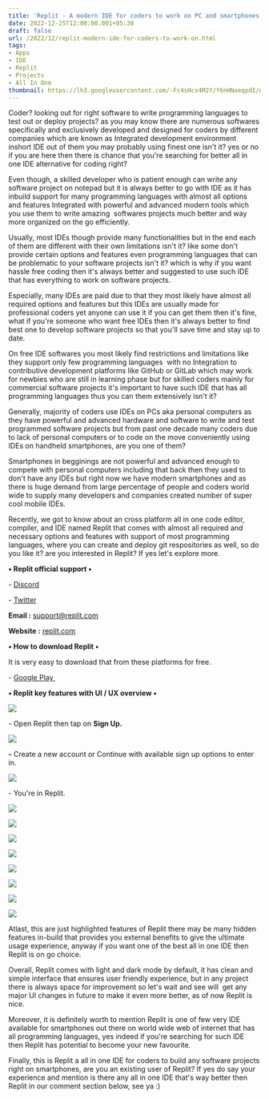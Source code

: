 ```yaml
---
title: 'Replit - A modern IDE for coders to work on PC and smartphones.'
date: 2022-12-25T12:00:00.001+05:30
draft: false
url: /2022/12/replit-modern-ide-for-coders-to-work-on.html
tags: 
- Apps
- IDE
- Replit
- Projects
- All In One
thumbnail: https://lh3.googleusercontent.com/-Fc4sHcx4M2Y/Y6nHNoeqpdI/AAAAAAAAP8Y/N-5lPnZt26saJjWxFtpsbETsHibGF8dqQCNcBGAsYHQ/s1600/1672070962602552-0.png
---
```


  

Coder? looking out for right software to write programming languages to test out or deploy projects? as you may know there are numerous softwares specifically and exclusively developed and designed for coders by different companies which are known as Integrated development environment inshort IDE out of them you may probably using finest one isn't it? yes or no if you are here then there is chance that you're searching for better all in one IDE alternative for coding right?

  

Even though, a skilled developer who is patient enough can write any software project on notepad but it is always better to go with IDE as it has inbuild support for many programming languages with almost all options and features Integrated with powerful and advanced modern tools which you use them to write amazing  softwares projects much better and way  more organized on the go efficiently.

  

Usually, most IDEs though provide many functionalities but in the end each of them are different with their own limitations isn't it? like some don't provide certain options and features even programming languages that can be problematic to your software projects isn't it? which is why if you want hassle free coding then it's always better and suggested to use such IDE that has everything to work on software projects.

  

Especially, many IDEs are paid due to that they most likely have almost all required options and features but this IDEs are usually made for professional coders yet anyone can use it if you can get them then it's fine, what if you're someone who want free IDEs then it's always better to find best one to develop software projects so that you'll save time and stay up to date.

  

On free IDE softwares you most likely find restrictions and limitations like they support only few programming languages  with no Integration to contributive development platforms like GitHub or GitLab which may work for newbies who are still in learning phase but for skilled coders mainly for commercial software projects it's important to have such IDE that has all programming languages thus you can them extensively isn't it?

  

Generally, majority of coders use IDEs on PCs aka personal computers as they have powerful and advanced hardware and software to write and test programmed software projects but from past one decade many coders due to lack of personal computers or to code on the move conveniently using IDEs on handheld smartphones, are you one of them?

  

Smartphones in begginings are not powerful and advanced enough to compete with personal computers including that back then they used to don't have any IDEs but right now we have modern smartphones and as there is huge demand from large percentage of people and coders world wide to supply many developers and companies created number of super cool mobile IDEs.

  

Recently, we got to know about an cross platform all in one code editor, compiler, and IDE named Replit that comes with almost all required and necessary options and features with support of most programming languages, where you can create and deploy git respositories as well, so do you like it? are you interested in Replit? If yes let's explore more.

  

**• Replit official support •**

\- [Discord](https://replit.com/discord)

\- [Twitter](https://twitter.com/replit)

**Email :** [support@replit.com](http://support@replit.com)

**Website :** [replit.com](http://replit.com)

  

**• How to download Replit •**

It is very easy to download that from these platforms for free.

  

\- [Google Play ](https://play.google.com/store/apps/details?id=com.replit.app)

  

**• Replit key features with UI / UX overview •**

 ![](https://lh3.googleusercontent.com/-TsUFLD3IpMI/Y6rkWTY9TTI/AAAAAAAAP9M/ZgrihgvvgaE40qc-P59H-WowrSuMquQZACNcBGAsYHQ/s1600/1672143957040459-0.png) 

  

\- Open Replit then tap on **Sign Up.**

 **![](https://lh3.googleusercontent.com/-HxD7OKkp7AI/Y6rkVfiiRBI/AAAAAAAAP9I/qT5BJpB0_EctD2gZs6w_wDq-ypPVJP9RQCNcBGAsYHQ/s1600/1672143951902442-1.png)** 

**\-** Create a new account or Continue with available sign up options to enter in.

  

 ![](https://lh3.googleusercontent.com/-DpTLu6Nq7wM/Y6rkUDv8GPI/AAAAAAAAP9E/LVZKDZi3z4QH-zFAwopgZRWCcx1LoTMrACNcBGAsYHQ/s1600/1672143948183071-2.png) 

  

\- You're in Replit.

  

 ![](https://lh3.googleusercontent.com/-f-OjVLtt6WQ/Y6rkTP844YI/AAAAAAAAP9A/1CH4VYrxwRAjBqLIVQQ4dxpqWoNdCUwswCNcBGAsYHQ/s1600/1672143937388391-3.png) 

 ![](https://lh3.googleusercontent.com/-NvjlFU8QNkI/Y6rkQaZ7hHI/AAAAAAAAP88/CVeBanJacl8PTtTtwCu05yDGLjuxnhh1wCNcBGAsYHQ/s1600/1672143932913286-4.png) 

 ![](https://lh3.googleusercontent.com/-JhuMVVK9e7c/Y6rkPUgk8mI/AAAAAAAAP84/kPLvMJ18Uk460WbhlL9xdGfiqfLObS4TQCNcBGAsYHQ/s1600/1672143929176711-5.png) 

 ![](https://lh3.googleusercontent.com/-mmVpO6h_dj0/Y6rkOaRMbFI/AAAAAAAAP80/XzM0F1Vn114JbtPKNHah-49oh2RbAvXOwCNcBGAsYHQ/s1600/1672143925215965-6.png) 

 ![](https://lh3.googleusercontent.com/-jRyhXp-mwBc/Y6rkNRFwtUI/AAAAAAAAP8w/5u5bFDlysIwCSCRc43G9rdlBM0lEGNsGwCNcBGAsYHQ/s1600/1672143921870222-7.png) 

 ![](https://lh3.googleusercontent.com/-_tcGLd2M9Pg/Y6rkMVCtKfI/AAAAAAAAP8s/93UWoa136EYxeI9YXuUvePXrwl7xSyE0gCNcBGAsYHQ/s1600/1672143914355816-8.png) 

 ![](https://lh3.googleusercontent.com/-bLTUaEKTN38/Y6rkKrcoK_I/AAAAAAAAP8o/eFcTKa2twZ0nr4hbtJu1R8RJMd9MD9y2wCNcBGAsYHQ/s1600/1672143909859613-9.png) 

 ![](https://lh3.googleusercontent.com/-pZze_Lv5vv4/Y6rkJeIu3sI/AAAAAAAAP8k/jGFtHhpVF04zU1Qox-2GE4TRltVpLOHfQCNcBGAsYHQ/s1600/1672143905660011-10.png) 

  

Atlast, this are just highlighted features of Replit there may be many hidden features in-build that provides you external benefits to give the ultimate usage experience, anyway if you want one of the best all in one IDE then Replit is on go choice.

  

Overall, Replit comes with light and dark mode by default, it has clean and simple interface that ensures user friendly experience, but in any project there is always space for improvement so let's wait and see will  get any major UI changes in future to make it even more better, as of now Replit is nice.

  

Moreover, it is definitely worth to mention Replit is one of few very IDE available for smartphones out there on world wide web of internet that has all programming languages, yes indeed if you're searching for such IDE then Replit has potential to become your new favourite.

  

Finally, this is Replit a all in one IDE for coders to build any software projects right on smartphones, are you an existing user of Replit? If yes do say your experience and mention is there any all in one IDE that's way better then Replit in our comment section below, see ya :)